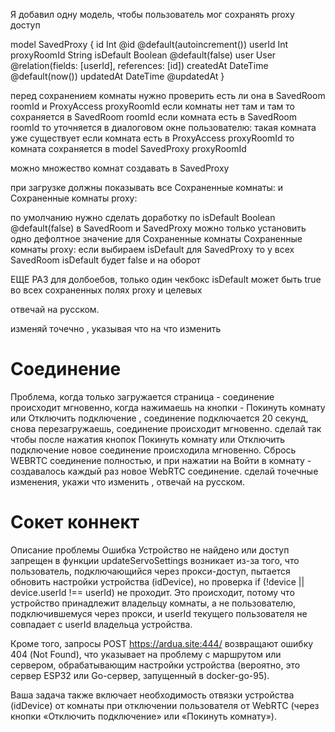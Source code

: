 Я добавил одну модель, чтобы пользователь мог сохранять proxy доступ

model SavedProxy {
id          Int      @id @default(autoincrement())
userId      Int
proxyRoomId String
isDefault   Boolean  @default(false)
user        User     @relation(fields: [userId], references: [id])
createdAt   DateTime @default(now())
updatedAt   DateTime @updatedAt
}


перед сохранением комнаты нужно проверить есть ли она в SavedRoom roomId  и  ProxyAccess  proxyRoomId
если комнаты нет там и там то сохраняется в SavedRoom roomId
если комната есть в SavedRoom roomId то уточняется в диалоговом окне пользователю: такая комната уже существует
если комната есть в ProxyAccess proxyRoomId то комната сохраняется в model SavedProxy proxyRoomId

можно множество комнат создавать в SavedProxy


при загрузке должны показывать все
Сохраненные комнаты:
и
Сохраненные комнаты proxy:


по умолчанию нужно сделать доработку по  isDefault   Boolean  @default(false) в SavedRoom и SavedProxy
можно только установить одно  дефолтное значение для Сохраненные комнаты Сохраненные комнаты proxy:
если выбираем isDefault для SavedProxy то у всех SavedRoom isDefault будет false и на оборот

ЕЩЕ РАЗ для долбоебов, только один чекбокс isDefault может быть true во всех сохраненных полях proxy и целевых

отвечай на русском.

изменяй точечно , указывая что на что изменить

# Соединение
Проблема, когда только загружается страница - соединение происходит мгновенно, когда нажимаешь на кнопки - Покинуть комнату  или Отключить подключение , соединение подключается 20 секунд, снова перезагружаешь, соединение происходит мгновенно.
сделай так чтобы после нажатия кнопок Покинуть комнату  или Отключить подключение новое соединение происходила мгновенно. Сбрось WEBRTC соединение полностью, и при нажатии на Войти в комнату - создавалось каждый раз новое WebRTC соединение.
сделай точечные изменения, укажи что изменить , отвечай на русском.

# Сокет коннект
Описание проблемы
Ошибка Устройство не найдено или доступ запрещен в функции updateServoSettings возникает из-за того, что пользователь, подключающийся через прокси-доступ, пытается обновить настройки устройства (idDevice), но проверка if (!device || device.userId !== userId) не проходит. Это происходит, потому что устройство принадлежит владельцу комнаты, а не пользователю, подключившемуся через прокси, и userId текущего пользователя не совпадает с userId владельца устройства.

Кроме того, запросы POST https://ardua.site:444/ возвращают ошибку 404 (Not Found), что указывает на проблему с маршрутом или сервером, обрабатывающим настройки устройства (вероятно, это сервер ESP32 или Go-сервер, запущенный в docker-go-95).

Ваша задача также включает необходимость отвязки устройства (idDevice) от комнаты при отключении пользователя от WebRTC (через кнопки «Отключить подключение» или «Покинуть комнату»).




